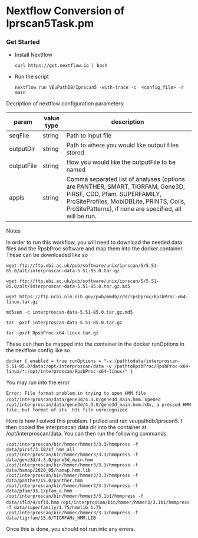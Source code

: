 # Nextflow Conversion of Iprscan5Task.pm

### Get Started
  * Install Nextflow
    
    `curl https://get.nextflow.io | bash`
  
  * Run the script
    
    `nextflow run VEuPathDB/Iprscan5 -with-trace -c  <config_file> -r main`

Decription of nextflow configuration parameters:

| param         | value type        | description  |
| ------------- | ------------- | ------------ |
| seqFile  | string | Path to input file |
| outputDir | string | Path to where you would like output files stored |
| outputFile | string | How you would like the outputFile to be named |
| appls | string | Comma separated list of analyses (options are PANTHER, SMART, TIGRFAM, Gene3D, PIRSF, CDD, Pfam, SUPERFAMILY, ProSiteProfiles, MobiDBLite, PRINTS, Coils, ProSitePatterns), if none are specified, all will be run. |


Notes

In order to run this workflow, you will need to download the needed data files and the RpsbProc software and map them into the docker container. These can be downloaded like so

`wget ftp://ftp.ebi.ac.uk/pub/software/unix/iprscan/5/5.51-85.0/alt/interproscan-data-5.51-85.0.tar.gz`

`wget ftp://ftp.ebi.ac.uk/pub/software/unix/iprscan/5/5.51-85.0/alt/interproscan-data-5.51-85.0.tar.gz.md5`
 
`wget https://ftp.ncbi.nlm.nih.gov/pub/mmdb/cdd/rpsbproc/RpsbProc-x64-linux.tar.gz`
 
`md5sum -c interproscan-data-5.51-85.0.tar.gz.md5` 
 
`tar -pxzf interproscan-data-5.51-85.0.tar.gz` 
 
`tar -pxzf RpsbProc-x64-linux.tar.gz`

These can then be mapped into the container in the docker runOptions in the nextflow config like so

`docker {
    enabled = true
    runOptions = "-v /pathtodata/interproscan-5.51-85.0/data:/opt/interproscan/data -v /pathtoRpsbProc/RpsbProc-x64-linux/*:/opt/interproscan/RpsbProc-x64-linux/"
}`

You may run into the error

`Error: File format problem in trying to open HMM file /opt/interproscan/data/gene3d/4.3.0/gene3d_main.hmm.`
`Opened /opt/interproscan/data/gene3d/4.3.0/gene3d_main.hmm.h3m, a pressed HMM file; but format of its .h3i file unrecognized`

Here is how I solved this problem. I pulled and ran veupathdb/iprscan5. I then copied the interproscan data dir into the container at /opt/interproscan/data. You can then run the following commands.

`/opt/interproscan/bin/hmmer/hmmer3/3.3/hmmpress -f data/pirsf/3.18/sf_hmm_all`
`/opt/interproscan/bin/hmmer/hmmer3/3.3/hmmpress -f data/gene3d/4.3.0/gene3d_main.hmm`
`/opt/interproscan/bin/hmmer/hmmer3/3.3/hmmpress -f data/hamap/2020_05/hamap.hmm.lib`
`/opt/interproscan/bin/hmmer/hmmer3/3.3/hmmpress -f data/panther/15.0/panther.hmm`
`/opt/interproscan/bin/hmmer/hmmer3/3.3/hmmpress -f data/pfam/33.1/pfam_a.hmm`
`/opt/interproscan/bin/hmmer/hmmer3/3.1b1/hmmpress -f data/sfld/4/sfld.hmm`
`/opt/interproscan/bin/hmmer/hmmer3/3.1b1/hmmpress -f data/superfamily/1.75/hmmlib_1.75`
`/opt/interproscan/bin/hmmer/hmmer3/3.3/hmmpress -f data/tigrfam/15.0/TIGRFAMs_HMM.LIB`

Once this is done, you should not run into any errors.
